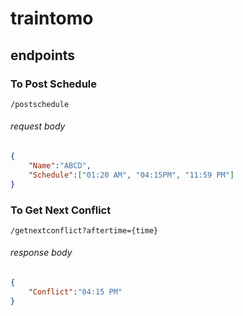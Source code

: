 # traintomo

## endpoints
### To Post Schedule

`/postschedule`

###### request body
```json 
{
    "Name":"ABCD",
    "Schedule":["01:20 AM", "04:15PM", "11:59 PM"]
}
```

### To Get Next Conflict
`/getnextconflict?aftertime={time}`

###### response body
```json 
{
    "Conflict":"04:15 PM"
}
```
 
